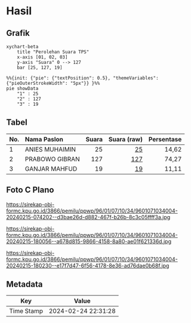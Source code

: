 # Hasil

## Grafik

```mermaid
xychart-beta
    title "Perolehan Suara TPS"
    x-axis [01, 02, 03]
    y-axis "Suara" 0 --> 127
    bar [25, 127, 19]
```

```mermaid
%%{init: {"pie": {"textPosition": 0.5}, "themeVariables": {"pieOuterStrokeWidth": "5px"}} }%%
pie showData
    "1" : 25
    "2" : 127
    "3" : 19
```

## Tabel

| No. | Nama Paslon    | Suara | Suara (raw) | Persentase |
|:--- |:-------------- | -----:| -----------:| ----------:|
| 1   | ANIES MUHAIMIN | 25    | [25][p-1]   | 14,62      |
| 2   | PRABOWO GIBRAN | 127   | [127][p-2]  | 74,27      |
| 3   | GANJAR MAHFUD  | 19    | [19][p-3]   | 11,11      |


[p-1]: https://github.com/gigit-pemilu/pemilu-2024-96-papua-barat-daya/blob/main/pilpres/hitung-suara/sub/96-papua-barat-daya/sub/01-sorong/sub/07-aimas/sub/1034-malagusa/sub/004-tps/sub/paslon-1.txt
[p-2]: https://github.com/gigit-pemilu/pemilu-2024-96-papua-barat-daya/blob/main/pilpres/hitung-suara/sub/96-papua-barat-daya/sub/01-sorong/sub/07-aimas/sub/1034-malagusa/sub/004-tps/sub/paslon-2.txt
[p-3]: https://github.com/gigit-pemilu/pemilu-2024-96-papua-barat-daya/blob/main/pilpres/hitung-suara/sub/96-papua-barat-daya/sub/01-sorong/sub/07-aimas/sub/1034-malagusa/sub/004-tps/sub/paslon-3.txt

## Foto C Plano

https://sirekap-obj-formc.kpu.go.id/3866/pemilu/ppwp/96/01/07/10/34/9601071034004-20240215-074202--d3bae26d-d882-467f-b26b-8c3c05ffff3a.jpg

https://sirekap-obj-formc.kpu.go.id/3866/pemilu/ppwp/96/01/07/10/34/9601071034004-20240215-180056--a678d815-9866-4158-8a80-ae01f621336d.jpg

https://sirekap-obj-formc.kpu.go.id/3866/pemilu/ppwp/96/01/07/10/34/9601071034004-20240215-180230--e17f7d47-6f56-4178-8e36-ad76dae0b68f.jpg


## Metadata

| Key        | Value               |
| ---------- | ------------------- |
| Time Stamp | 2024-02-24 22:31:28 |



